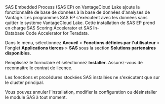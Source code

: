 SAS Embedded Process (SAS EP) on VantageCloud Lake ajoute la fonctionnalité de base de données à la base de données d'analyses de Vantage. Les programmes SAS EP s'exécutent avec les données sans quitter le système VantageCloud Lake. Cette installation de SAS EP prend en charge SAS Scoring Accelerator et SAS In-Database Code Accelerator for Teradata.

Dans le menu, sélectionnez **Accueil** \> **Fonctions définies par l'utilisateur** \> l'onglet **Applications tierces** \> **SAS** sous la section **Solutions partenaires disponibles**.

Remplissez le formulaire et sélectionnez **Installer**. Assurez-vous de reconnaître le contrat de licence.

Les fonctions et procédures stockées SAS installées ne s'exécutent que sur le cluster principal.

Vous pouvez annuler l'installation, modifier la configuration ou désinstaller le module SAS à tout moment.
